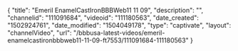 {
    "title": "Emeril EnamelCastIronBBBWeb11 11 09",
    "description": "",
    "channelid": "111091684",
    "videoid": "111180563",
    "date_created": "1502924761",
    "date_modified": "1504049178",
    "type": "captivate",
    "layout": "channelVideo",
    "url": "\/bbbusa-latest-videos\/emeril-enamelcastironbbbweb11-11-09-ft7553\/111091684-111180563"
}